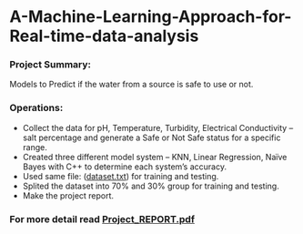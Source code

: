 # A-Machine-Learning-Approach-for-Real-time-data-analysis

### Project Summary:
Models to Predict if the water from a source is safe to use or not.

### Operations:
- Collect the data for pH, Temperature, Turbidity, Electrical Conductivity – salt percentage and generate a Safe or Not Safe status for a specific range.
- Created three different model system – KNN, Linear Regression, Naïve Bayes with C++ to determine each system’s accuracy.
- Used same file: ([dataset.txt](https://github.com/marufzaman/A-Machine-Learning-Approach-for-Real-time-data-analysis/blob/master/dataset.txt)) for training and testing.
- Splited the dataset into 70% and 30% group for training and testing.
- Make the project report.

### For more detail read [Project_REPORT.pdf](https://bit.ly/341EY9g)
